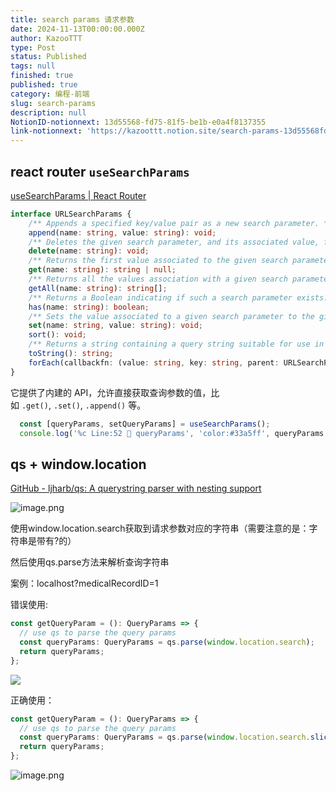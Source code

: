 ```yaml
---
title: search params 请求参数
date: 2024-11-13T00:00:00.000Z
author: KazooTTT
type: Post
status: Published
tags: null
finished: true
published: true
category: 编程-前端
slug: search-params
description: null
NotionID-notionnext: 13d55568-fd75-81f5-be1b-e0a4f8137355
link-notionnext: 'https://kazoottt.notion.site/search-params-13d55568fd7581f5be1be0a4f8137355'
---
```


## react router `useSearchParams`

[useSearchParams  | React Router](https://reactrouter.com/en/main/hooks/use-search-params#usesearchparams)

``` ts
interface URLSearchParams {
    /** Appends a specified key/value pair as a new search parameter. */
    append(name: string, value: string): void;
    /** Deletes the given search parameter, and its associated value, from the list of all search parameters. */
    delete(name: string): void;
    /** Returns the first value associated to the given search parameter. */
    get(name: string): string | null;
    /** Returns all the values association with a given search parameter. */
    getAll(name: string): string[];
    /** Returns a Boolean indicating if such a search parameter exists. */
    has(name: string): boolean;
    /** Sets the value associated to a given search parameter to the given value. If there were several values, delete the others. */
    set(name: string, value: string): void;
    sort(): void;
    /** Returns a string containing a query string suitable for use in a URL. Does not include the question mark. */
    toString(): string;
    forEach(callbackfn: (value: string, key: string, parent: URLSearchParams) => void, thisArg?: any): void;
}

```

它提供了内建的 API，允许直接获取查询参数的值，比如 `.get()`, `.set()`, `.append()` 等。

``` ts
  const [queryParams, setQueryParams] = useSearchParams();
  console.log('%c Line:52 🍿 queryParams', 'color:#33a5ff', queryParams.get('medicalRecordID'));
```

## qs + window.location

[GitHub - ljharb/qs: A querystring parser with nesting support](https://github.com/ljharb/qs)

![image.png](https://pictures.kazoottt.top/2024/11/20241113-9c3c37d82dd684dc8ca2b75cfb16784e.png)

使用window.location.search获取到请求参数对应的字符串（需要注意的是：字符串是带有?的）

然后使用qs.parse方法来解析查询字符串

案例：localhost?medicalRecordID=1

错误使用:

``` ts
const getQueryParam = (): QueryParams => {
  // use qs to parse the query params
  const queryParams: QueryParams = qs.parse(window.location.search);
  return queryParams;
};
```

![](https://pictures.kazoottt.top/2024/11/20241113-157c9570908a6b1f584ae28db3eebf1d.png)

正确使用：

``` ts
const getQueryParam = (): QueryParams => {
  // use qs to parse the query params
  const queryParams: QueryParams = qs.parse(window.location.search.slice(1));
  return queryParams;
};
```

![image.png](https://pictures.kazoottt.top/2024/11/20241113-48ad512e7639c8027216269380b7cacf.png)
